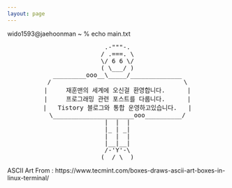 ```yaml
---
layout: page
---
```

<div>
<p class="cmdStyle">wido1593@jaehoonman ~ % echo main.txt</p>
<pre style="text-align: center" id="typing_eff">
.-"""-.
/ .===. \
\/ 6 6 \/
( \___/ )
_________ooo__\_____/______________
/                                    \
|     재훈맨의 세계에 오신걸 환영합니다.      |
|     프로그래밍 관련 포스트를 다룹니다.      |
|   Tistory 블로그와 통합 운영하고있습니다.   |
\______________________ooo__________/
|  |  |
|_ | _|
|  |  |
|__|__|
/-'Y'-\
(__/ \__)
</pre>
</div>

<div> <p class="origin"> ASCII Art From : https://www.tecmint.com/boxes-draws-ascii-art-boxes-in-linux-terminal/ </p> </div>
